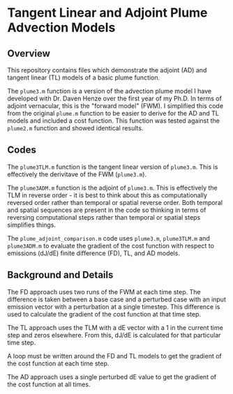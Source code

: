 # Tangent Linear and Adjoint Plume Advection Models

## Overview

This repository contains files which demonstrate the adjoint (AD) and tangent linear (TL) models of a basic plume function.

The `plume3.m` function is a version of the advection plume model I have developed with Dr. Daven Henze over the first year of my Ph.D. In terms of adjoint vernacular, this is the "forward model" (FWM).  I simplified this code from the original `plume.m` function to be easier to derive for the AD and TL models and included a cost function. This function was tested against the `plume2.m` function and showed identical results.  

## Codes

The `plume3TLM.m` function is the tangent linear version of `plume3.m`. This is effectively the derivitave of the FWM (`plume3.m`).

The `plume3ADM.m` function is the adjoint of `plume3.m`. This is effectively the TLM in reverse order - it is best to think about this as computationally reversed order rather than temporal or spatial reverse order. Both temporal and spatial sequences are present in the code so thinking in terms of reversing computational steps rather than temporal or spatial steps simplifies things.

The `plume_adjoint_comparison.m` code uses `plume3.m`, `plume3TLM.m` and `plume3ADM.m` to evaluate the gradient of the cost function with respect to emissions (dJ/dE) finite difference (FD), TL, and AD models.

## Background and Details

The FD approach uses two runs of the FWM at each time step. The difference is taken between a base case and a perturbed case with an input emission vector with a perturbation at a single timestep. This difference is used to calculate the gradient of the cost function at that time step. 

The TL approach uses the TLM with a dE vector with a 1 in the current time step and zeros elsewhere. From this, dJ/dE is calculated for that particular time step.

A loop must be written around the FD and TL models to get the gradient of the cost function at each time step. 

The AD approach uses a single perturbed dE value to get the gradient of the cost function at all times.


